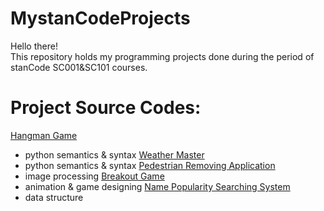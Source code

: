 # MystanCodeProjects
Hello there!\
This repository holds my programming projects done during the period of stanCode SC001&SC101 courses.

# Project Source Codes:
[Hangman Game](https://github.com/thegloriachen/MystanCodeProjects/blob/main/stanCode_Projects/SC001/hangman.py)
- python semantics & syntax
[Weather Master](https://github.com/thegloriachen/MystanCodeProjects/blob/main/stanCode_Projects/SC001/weather_master.py)
- python semantics & syntax
[Pedestrian Removing Application](https://github.com/thegloriachen/MystanCodeProjects/tree/main/stanCode_Projects/SC101/photoshop)
- image processing
[Breakout Game](https://github.com/thegloriachen/MystanCodeProjects/tree/main/stanCode_Projects/SC101/breakout_game)
- animation & game designing
[Name Popularity Searching System](https://github.com/thegloriachen/MystanCodeProjects/tree/main/stanCode_Projects/SC101/babyname_webcrawler)
- data structure
